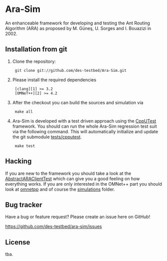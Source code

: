 Ara-Sim
=======
An enhanceable framework for developing and testing the Ant Routing Algorithm (ARA) as proposed by M. Güneş, U. Sorges and I. Bouazizi in 2002.


Installation from git
---------------------
1. Clone the repository:

		git clone git://github.com/des-testbed/Ara-Sim.git
		
2. Please install the required dependencies

		[clang][1] >= 3.2
		[OMNeT++][2] >= 4.2

3. After the checkout you can build the sources and simulation via 

		make all

4. Ara-Sim is developed with a test driven approach using the [CppUTest][3] framework. 
You should can run the whole Ara-Sim regression test suit via the following command.
This will automatically initialize and update the git submodule [tests/cpputest][4].

		make test


Hacking
-------

If you are new to the framework you should take a look at the [AbstractARAClientTest][5] which can give you a good feeling on how everything works.
If you are only interested in the OMNet++ part you should look at [omnetpp][6] and of course the [simulations][7] folder.


Bug tracker
-----------
Have a bug or feature request? Please create an issue here on GitHub!

https://github.com/des-testbed/ara-sim/issues

License
-------
tba.

[1]: http://clang.llvm.org/
[2]: http://www.omnetpp.org/component/docman/cat_view/17-downloads/1-omnet-releases
[3]: http://www.cpputest.org/
[4]: https://github.com/FGrosse/cpputest
[5]: https://github.com/des-testbed/Ara-Sim/blob/develop/tests/core/AbstractARAClientTest.cpp
[6]: https://github.com/des-testbed/Ara-Sim/tree/develop/omnetpp
[7]: https://github.com/des-testbed/Ara-Sim/tree/develop/simulations
